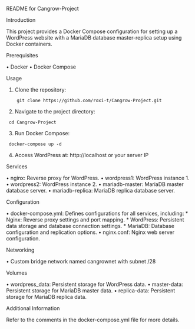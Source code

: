 README for Cangrow-Project

Introduction

This project provides a Docker Compose configuration for setting up a WordPress website with a MariaDB database master-replica setup using Docker containers.

Prerequisites

• Docker
• Docker Compose

Usage

1. Clone the repository:
```shell
    git clone https://github.com/roxi-t/Cangrow-Project.git
   ```
2. Navigate to the project directory:
 ```shell
  cd Cangrow-Project
```
3. Run Docker Compose:
```shell
 docker-compose up -d
```
4. Access WordPress at: http://localhost or your server IP

Services

• nginx: Reverse proxy for WordPress.
• wordpress1: WordPress instance 1.
• wordpress2: WordPress instance 2.
• mariadb-master: MariaDB master database server.
• mariadb-replica: MariaDB replica database server.

Configuration

• docker-compose.yml: Defines configurations for all services, including:
    * Nginx: Reverse proxy settings and port mapping.
    * WordPress: Persistent data storage and database connection settings.
    * MariaDB: Database configuration and replication options.
• nginx.conf: Nginx web server configuration.

Networking

• Custom bridge network named cangrownet with subnet /28

Volumes

• wordpress_data: Persistent storage for WordPress data.
• master-data: Persistent storage for MariaDB master data.
• replica-data: Persistent storage for MariaDB replica data.

Additional Information

Refer to the comments in the docker-compose.yml file for more details.
